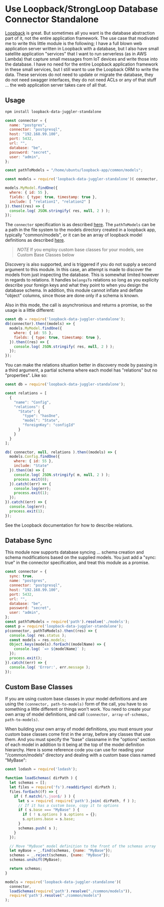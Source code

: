 # Use Loopback/StrongLoop Database Connector Standalone

[Loopback](https://loopback.io/doc/en/lb3/index.html) is great.  But sometimes all you want is the database abstraction part of it,
not the entire application framework.  The use case that modivated me to write this little module is the following; I have a full
blown web application server written in Loopback with a database, but I also have small satellite application "services" that I
want to run serverless (as in AWS Lambda) that capture small messages from IoT devices and write those into the database.  I have no
need for the entire Loopback application framework in these small services, but I still want to use the Loopback ORM to write
the data.  These services do not need to update or migrate the database, they do not need swagger interfaces, they do not need
ACLs or any of that stuff ... the web application server takes care of all that.

## Usage

```sh
npm install loopback-data-juggler-standalone
```

```js
const connector = {
  name: "postgres",
  connector: "postgresql",
  host: "192.168.99.100",
  port: 5432,
  url: "",
  database: "be",
  password: "secret",
  user: "admin",
};

const pathToModels = "/home/ubuntu/loopback-app/common/models";

const models = require('loopback-data-juggler-standalone')( connector, pathToModels );

models.MyModel.findOne({
  where: { id: 55 },
  fields: { type: true, timestamp: true },
  include: [ "relation1", "relation2" ]
}).then((res) => {
  console.log( JSON.stringify( res, null, 2 ) );
});
```

The `connector` specification is as described [here](https://loopback.io/doc/en/lb3/Defining-data-sources.html).  The `pathToModels` can
be a path in the file system to the models directory created in a loopback app, typically "common/models", or it can be an array of loopback model
definitions as described [here](https://loopback.io/doc/en/lb3/Customizing-models.html).

> *NOTE* If you employ custom base classes for your models, see Custom Base Classes below

Discovery is also supported, and is triggered if you do not supply a second argument to this module.  In this case, an attempt is made to
discover the models from just inspecting the database.  This is somewhat limited however in regards to relations.  It handles `belongsTo`
relations so long as you explicity describe your foreign keys and what they point to when you design the database schema.  In addition, this module
cannot inflate and deflate "object" columns, since those are done only if a schema is known.
 
Also in this mode, the call is asynchronious and returns a promise, so the usage is a little different:

```js
const db = require('loopback-data-juggler-standalone');
db(connector).then((models) => {
  models.MyModel.findOne({
    where: { id: 55 },
    fields: { type: true, timestamp: true },
  }).then((res) => {
    console.log( JSON.stringify( res, null, 2 ) );
  });
});
```

You can make the relations situation better in discovery mode by passing in a third argument, a partial schema where each model has "relations" 
but no "properties".  Like so:

```js
const db = require('loopback-data-juggler-standalone');

const relations = [
  {
    "name": "Config",
    "relations": {
      "State": {
        "type": "hasOne",
        "model": "State",
        "foreignKey": "configId"
      }
    }
  }
];

db( connector, null, relations ).then((models) => {
  models.Config.findOne({
    where: { id: 55 },
    include: "State"
  }).then((m) => {
    console.log( JSON.stringify( m, null, 2 ) );
    process.exit(0);
  }).catch((err) => {
    console.log(err);
    process.exit(1);
  });
}).catch((err) => {
  console.log(err);
  process.exit(1);
});
```

See the Loopback documentation for how to describe relations.

## Database Sync

This module now supports database syncing ... schema creation and schema modifications based on the supplied models.  You just add a "sync: true"
in the connector specification, and treat this module as a promise.

```js
const connector = {
  sync: true,
  name: "postgres",
  connector: "postgresql",
  host: "192.168.99.100",
  port: 5432,
  url: "",
  database: "be",
  password: "secret",
  user: "admin",
};
const pathToModels = require('path').resolve('./models');
const p = require('loopback-data-juggler-standalone');
p(connector, pathToModels).then((res) => {
  console.log( res.status );
  const models = res.models;
  Object.keys(models).forEach((modelName) => {
    console.log( `=> ${modelName}` );
  });
  process.exit();
}).catch((err) => {
  console.log( 'Error:', err.message );
});
```

## Custom Base Classes

If you are using custom base classes in your model definitions and are using the `(connector, path-to-models)` form of the
call, you have to so something a little different or things won't work.  You need to create your own array of model
definitions, and call `(connector, array-of-schemas, path-to-models)`.

When building your own array of model definitions, you must ensure your custom base classes come first in the array,
before any classes that use them.  And you must specify the "base" classname in the "options" section of each model
in addition to it being at the top of the model definition hierarchy.  Here is some reference code you can use for
reading your "/common/models" directory and dealing with a custom base class named "MyBase":

```js
const lodash = require('lodash');

function loadSchemas( dirPath ) {
  let schemas = [];
  let files = require('fs').readdirSync( dirPath );
  files.forEach((f) => {
    if ( f.match(/\.json$/ ) ) {
      let s = require( require('path').join( dirPath, f ) );
      // If it has a custom base, copy it to options
      if ( s.base === "MyBase" ) {
        if ( ! s.options ) s.options = {};
        s.options.base = s.base;
      }
      schemas.push( s );
    }
  });

  // Move "MyBase" model definition to the front of the schemas array
  let myBase = _.find(schemas, {name: "MyBase"});
  schemas = _.reject(schemas, {name: "MyBase"});
  schemas.unshift(MyBase);

  return schemas;
}

models = require('loopback-data-juggler-standalone')(
  connector,
  loadSchemas(require('path').resolve("./common/models")),
  require('path').resolve("./common/models")
);
```


